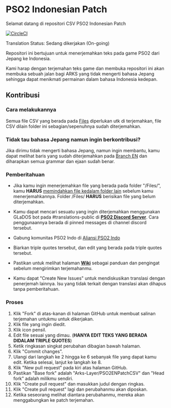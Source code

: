 # PSO2 Indonesian Patch
Selamat datang di repositori CSV PSO2 Indonesian Patch

[![CircleCI](https://circleci.com/gh/Arks-Layer/PSO2ENPatchCSV/tree/ID.svg?style=svg)](https://circleci.com/gh/Arks-Layer/PSO2ENPatchCSV/tree/ID)

Translation Status: Sedang dikerjakan (On-going)

Repositori ini bertujuan untuk menerjemahkan teks pada game PSO2 dari Jepang ke Indonesia.

Kami harap dengan terjemahan teks game dan membuka repositori ini akan membuka sebuah jalan bagi ARKS yang tidak mengerti bahasa Jepang sehingga dapat menikmati permainan dalam bahasa Indonesia kedepan.

## Kontribusi
### Cara melakukannya
Semua file CSV yang berada pada [Files] diperlukan utk di terjemahkan, file CSV dilain folder ini sebagian/sepenuhnya sudah diterjemahkan.

### Tidak tau bahasa Jepang namun ingin berkontribusi?
Jika dirimu tidak mengerti bahasa Jepang, namun ingin membantu, kamu dapat melihat baris yang sudah diterjemahkan pada [Branch EN](https://github.com/Arks-Layer/PSO2ENPatchCSV/tree/EN) dan diharapkan semua grammar dan ejaan sudah benar.

### Pemberitahuan
* Jika kamu ingin menerjemahkan file yang berada pada folder "/Files/", kamu **HARUS** [memindahkan file kedalam folder lain](https://github.com/blog/1436-moving-and-renaming-files-on-github) sebelum kamu menerjemahkannya. Folder /Files/ **HARUS** berisikan file yang belum diterjemahkan.
* Kamu dapat mencari sesuatu yang ingin diterjemahkan menggunakan GLaDOS bot pada #translations-public di **[PSO2 Discord Server]**. Cara penggunaannya berada di pinned messages di channel discord tersebut.
* Gabung komunitas PSO2 Indo di [Aliansi PSO2 Indo](https://discord.gg/ZZ28gVC)

* Biarkan triple quotes tersebut, dan edit yang berada pada triple quotes tersebut.
* Pastikan untuk melihat halaman **[Wiki]** sebagai panduan dan pengingat sebelum mengirimkan terjemahanmu.
* Kamu dapat "Create New Issues" untuk mendiskusikan translasi dengan penerjemah lainnya. Isu yang tidak terkait dengan translasi akan dihapus tanpa pemberitahuan.

### Proses
 1. Klik "Fork" di atas-kanan di halaman GitHub untuk membuat salinan terjemahan untukmu untuk dikerjakan.
 2. Klik file yang ingin diedit.
 3. Klik icon pensil.
 4. Edit file sesuai yang dimau. (**HANYA EDIT TEKS YANG BERADA DIDALAM TRIPLE QUOTES**)
 5. Ketik ringkasan singkat perubahan dibagian bawah halaman.
 6. Klik "Commit changes".
 7. Ulangi dari langkah ke 2 hingga ke 6 sebanyak file yang dapat kamu edit. Ketika selesai, lanjut ke langkah ke 8.
 8. Klik "New pull request" pada kiri atas halaman GitHub.
 9. Pastikan "Base fork" adalah "Arks-Layer/PSO2ENPatchCSV" dan "Head fork" adalah milikmu sendiri.
 10. Klik "Create pull request" dan masukkan judul dengan ringkas.
 11. Klik "Create pull request" lagi dan perubahanmu akan diposkan.
 12. Ketika seseorang melihat diantara perubahanmu, mereka akan menggabungkan ke patch terjemahan.

[Files]: https://github.com/Arks-Layer/PSO2ENPatchCSV/tree/EN/Files
[PSO2 Discord Server]: https://discord.gg/PSO2
[Wiki]: https://github.com/Arks-Layer/PSO2ENPatchCSV/wiki
